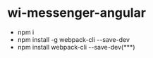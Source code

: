 # wi-messenger-angular
- npm i
- npm install -g webpack-cli --save-dev
- npm install webpack-cli --save-dev(***)
